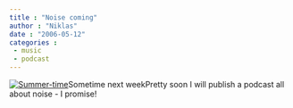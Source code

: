 ```yaml
---
title : "Noise coming"
author : "Niklas"
date : "2006-05-12"
categories : 
 - music
 - podcast
---
```


[![Summer-time](http://static.flickr.com/45/145128942_7e77d7784e_m.jpg)](https://niklasblog.com/wp-content/plugins/falbum/wp/album.php?show=recent&photo=145128942)Sometime next weekPretty soon I will publish a podcast all about noise - I promise!
